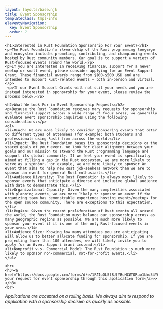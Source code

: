 ```yaml
---
layout: layouts/base.njk
title: Event Sponsorship
templateClass: tmpl-info
eleventyNavigation:
  key: Event Sponsorship
  order: 7
---
```

    <h1>Interested in Rust Foundation Sponsorship For Your Event?</h1>
    <p>The Rust Foundation’s stewardship of the Rust programming language and ecosystem includes promoting, contributing, and championing events hosted by Rust community members. Our goal is to support a variety of Rust-focused events around the world.</p>
    <p>If you are interested in receiving financial support for a newer meetup or small event, please consider applying for an Event Support Grant. These financial awards range from $100-$500 USD and are intended to support Rust-related events – both in-person and virtual.</p>
     <p>If our Event Support Grants will not suit your needs and you are instead interested in sponsorship for your event, please review the process below.</p>
    
    <h2>What We Look For in Event Sponsorship Requests</h2>
    <p>Because the Rust Foundation receives many requests for sponsorship and financial support across a wide range of focus areas, we generally evaluate event sponsorship inquiries using the following considerations:</p>
    <ol>
    <li>Reach: We are more likely to consider sponsoring events that cater to different types of attendees (for example: both students and professionals using Rust) from across the world.</li>
    <li>Impact: The Rust Foundation bases its sponsorship decisions on the stated goals of your event. We look for clear alignment between your goals and our mission to steward the Rust programming language and support its global community. If we feel your event is specifically aimed at filling a gap in the Rust ecosystem, we are more likely to serve as a sponsor. For example, we are more likely to sponsor an event that aims to help new Rust job-seekers network than we are to sponsor an event for general Rust enthusiasts.</li>
    <li>Audience Diversity: The Rust Foundation is always more likely to sponsor events that anticipate a diverse and inclusive global audience with data to demonstrate this.</li>
    <li>Organizational Capacity: Given the many complexities associated with planning events, we are more likely to sponsor an event if the organizing team has demonstrable experience hosting events/meetups for the open source community. There are exceptions to this expectation.</li>
    <li>Region: Given the recent proliferation of Rust events all around the world, the Rust Foundation must balance our sponsorship across as many geographic regions as possible. We are much more likely to sponsor your event if it is one of the only Rust-focused events in your area.</li>
    <li>Audience Size: Knowing how many attendees you are anticipating will allow us to better allocate funding for sponsorship. If you are projecting fewer than 100 attendees, we will likely invite you to apply for an Event Support Grant instead.</li>
    <li>Nonprofit v.s. Commercial Model: The Rust Foundation is much more likely to sponsor non-commercial, not-for-profit events.</li>
    </ol>
    
    <hr>
    <h3><a href="https://docs.google.com/forms/d/e/1FAIpQLSf8UfYBuHCWTORuo1bho54YG2D9sEy8a6DJIiLgBQDLUuMGzw/viewform">Submit your request for event sponsorship through this application form</a>>></h3>
    <br>
   <p><i>Applications are accepted on a rolling basis. We always aim to respond to application with a sponsorship decision as quickly as possible.</i></p>
